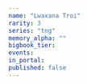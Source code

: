 ```yaml
---
name: "Lwaxana Troi"
rarity: 3
series: "tng"
memory_alpha: ""
bigbook_tier:
events:
in_portal:
published: false
---
```

